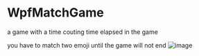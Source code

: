 # WpfMatchGame
a game with a time couting time elapsed in the game

you have to match two emoji until the game will not end
![image](https://user-images.githubusercontent.com/51843837/209857905-c80836e9-9b32-40dc-bab8-1c0d42276443.png)
